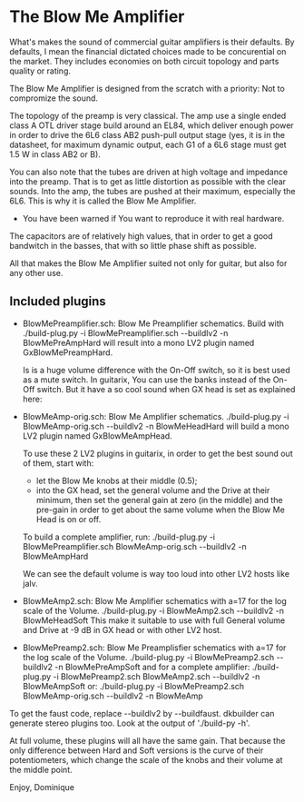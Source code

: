 # The Blow Me Amplifier

What's makes the sound of commercial guitar amplifiers is their defaults. By defaults, I mean the financial
dictated choices made to be concurential on the market. They includes economies on both circuit topology
and parts quality or rating.

The Blow Me Amplifier is designed from the scratch with a priority: Not to compromize the sound.

The topology of the preamp is very classical. The amp use a single ended class A OTL driver stage build around
an EL84, which deliver enough power in order to drive the 6L6 class AB2 push-pull output stage
(yes, it is in the datasheet, for maximum dynamic output, each G1 of a 6L6 stage
must get 1.5 W in class AB2 or B).

You can also note that the tubes are driven at high voltage and impedance into the preamp. That is to get as little
distortion as possible with the clear sounds. Into the amp, the tubes are pushed at their maximum, especially
the 6L6. This is why it is called the Blow Me Amplifier.

- You have been warned if You want to reproduce it with real hardware.

The capacitors are of relatively high values, that in order to get a good bandwitch in the basses,
that with so little phase shift as possible.

All that makes the Blow Me Amplifier suited not only for guitar, but also for any other use.

## Included plugins
- BlowMePreamplifier.sch: Blow Me Preamplifier schematics. Build with
	./build-plug.py  -i BlowMePreamplifier.sch --buildlv2 -n BlowMePreAmpHard
  will result into a mono LV2 plugin named GxBlowMePreampHard.

  Is is a huge volume difference with the On-Off switch, so it is best used as a mute switch.
  In guitarix, You can use the banks instead of the On-Off switch.
  But it have a so cool sound when GX head is set as explained here:

- BlowMeAmp-orig.sch: Blow Me Amplifier schematics.
	./build-plug.py  -i BlowMeAmp-orig.sch --buildlv2 -n BlowMeHeadHard
  will build a mono LV2 plugin named GxBlowMeAmpHead.

  To use these 2 LV2 plugins in guitarix, in order to get the best sound out of them,
  start with:
  - let the Blow Me knobs at their middle (0.5);
  - into the GX head, set the general volume and the Drive at their minimum,
    then set the general gain at zero (in the middle) and the pre-gain in order to get
    about the same volume when the Blow Me Head is on or off.

  To build a complete amplifier, run:
	./build-plug.py  -i BlowMePreamplifier.sch BlowMeAmp-orig.sch --buildlv2 -n BlowMeAmpHard

  We can see the default volume is way too loud into other LV2 hosts like jalv.

- BlowMeAmp2.sch: Blow Me Amplifier schematics with a=17 for the log scale of the Volume.
	./build-plug.py  -i BlowMeAmp2.sch --buildlv2 -n BlowMeHeadSoft
  This make it suitable to use with full General volume and Drive at -9 dB in GX head or with other LV2 host.

- BlowMePreamp2.sch: Blow Me Preamplisfier schematics with a=17 for the log scale of the Volume.
	./build-plug.py  -i BlowMePreamp2.sch --buildlv2 -n BlowMePreAmpSoft
  and for a complete amplifier:
	./build-plug.py  -i BlowMePreamp2.sch BlowMeAmp2.sch --buildlv2 -n BlowMeAmpSoft
  or:
	./build-plug.py  -i BlowMePreamp2.sch BlowMeAmp-orig.sch --buildlv2 -n BlowMeAmp

To get the faust code, replace --buildlv2 by --buildfaust. dkbuilder can generate stereo
plugins too. Look at the output of './build-py -h'.

At full volume, these plugins will all have the same gain. That because the only difference between
Hard and Soft versions is the curve of their potentiometers, which change the scale of the knobs
and their volume at the middle point.

Enjoy,
Dominique
